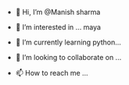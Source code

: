 - 👋 Hi, I’m @Manish sharma
  
- 👀 I’m interested in ... maya
- 🌱 I’m currently learning python...
- 💞️ I’m looking to collaborate on ...
- 📫 How to reach me ...

<!---
Manisharma142/Manisharma142 is a ✨ special ✨ repository because its `README.md` (this file) appears on your GitHub profile.
You can click the Preview link to take a look at your changes.
--->

